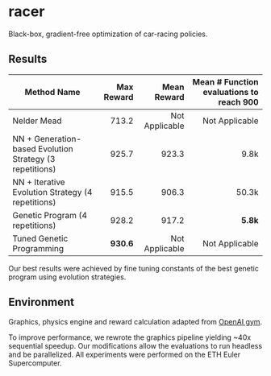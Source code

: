 # racer
Black-box, gradient-free optimization of car-racing policies.

## Results
| Method Name                                        | Max Reward |    Mean Reward | Mean # Function evaluations to reach 900 |
|----------------------------------------------------|-----------:|---------------:|-----------------------------------------:|
| Nelder Mead                                        |      713.2 | Not Applicable |                           Not Applicable |
| NN + Generation-based Evolution Strategy (3 repetitions) |      925.7 |          923.3 |                                     9.8k |
| NN + Iterative Evolution Strategy (4 repetitions)  |      915.5 |          906.3 |                                    50.3k |
| Genetic Program (4 repetitions)                    |      928.2 |          917.2 |                                     **5.8k** |
| Tuned Genetic Programming                          |      **930.6** | Not Applicable |                           Not Applicable |

Our best results were achieved by fine tuning constants of the best genetic program using evolution strategies.
## Environment
Graphics, physics engine and reward calculation adapted from [OpenAI gym](https://github.com/openai/gym).

To improve performance, we rewrote the graphics pipeline yielding ~40x sequential speedup.
Our modifications allow the evaluations to run headless and be parallelized.
All experiments were performed on the ETH Euler Supercomputer.
